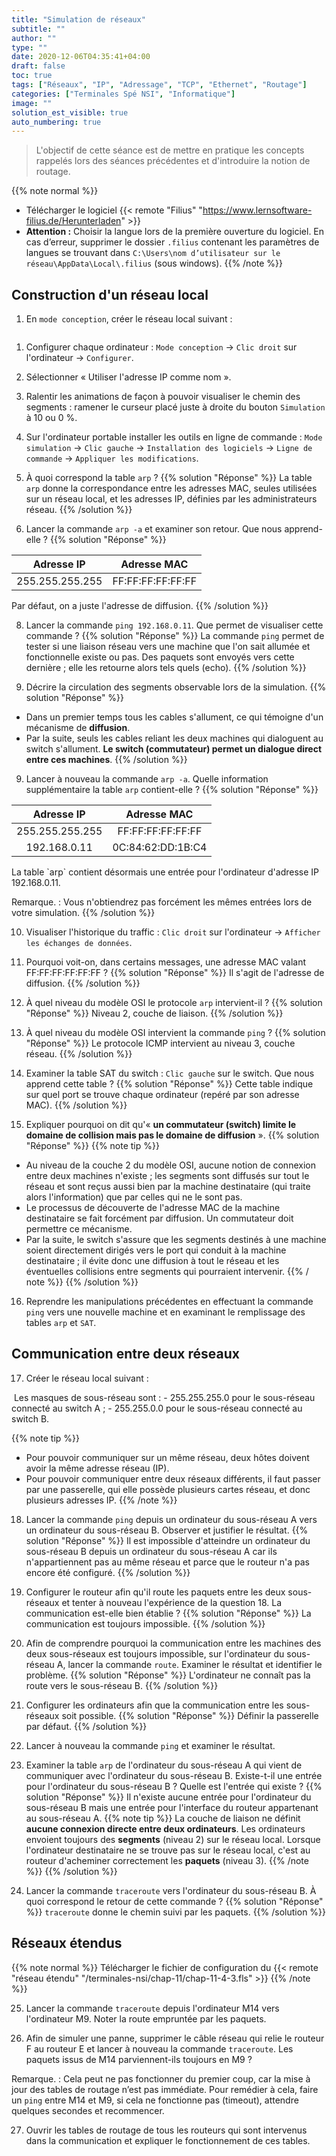 ```yaml
---
title: "Simulation de réseaux"
subtitle: ""
author: ""
type: ""
date: 2020-12-06T04:35:41+04:00
draft: false
toc: true
tags: ["Réseaux", "IP", "Adressage", "TCP", "Ethernet", "Routage"]
categories: ["Terminales Spé NSI", "Informatique"]
image: ""
solution_est_visible: true
auto_numbering: true
---
```


> L'objectif de cette séance est de mettre en pratique les concepts rappelés lors des séances précédentes et d'introduire la notion de routage.

{{% note normal %}}

- Télécharger le logiciel {{< remote "Filius" "https://www.lernsoftware-filius.de/Herunterladen" >}}
- **Attention :** Choisir la langue lors de la première ouverture du logiciel. En cas d’erreur, supprimer le dossier `.filius` contenant les paramètres de langues se trouvant dans `C:\Users\nom d’utilisateur sur le réseau\AppData\Local\.filius` (sous windows).
{{% /note %}}

## Construction d'un réseau local

1. En `mode conception`, créer le réseau local suivant :
<img src="/terminales-nsi/chap-11/chap-11-4-1.png" alt="" width="" />

1. Configurer chaque ordinateur : `Mode conception` $\longrightarrow$ `Clic droit` sur l'ordinateur $\longrightarrow$ `Configurer`.

1. Sélectionner « Utiliser l'adresse IP comme nom ».

1. Ralentir les animations de façon à pouvoir visualiser le chemin des segments : ramener le curseur placé juste à droite du bouton `Simulation` à 10 ou 0&nbsp;%.

1. Sur l'ordinateur portable installer les outils en ligne de commande : `Mode simulation` $\longrightarrow$ `Clic gauche` $\longrightarrow$ `Installation des logiciels` $\longrightarrow$ `Ligne de commande` $\longrightarrow$ `Appliquer les modifications`.

1. À quoi correspond la table `arp` ?
{{% solution "Réponse" %}}
La table `arp` donne la correspondance entre les adresses MAC, seules utilisées sur un réseau local, et les adresses IP, définies par les administrateurs réseau.
{{% /solution %}}

7. Lancer la commande `arp -a` et examiner son retour. Que nous apprend-elle ?
{{% solution "Réponse" %}}

<center>

| Adresse IP | Adresse MAC |
|:----:|:----:|
| 255.255.255.255 | FF:FF:FF:FF:FF:FF |

</center>
Par défaut, on a juste l'adresse de diffusion.
{{% /solution %}}

8. Lancer la commande `ping 192.168.0.11`. Que permet de visualiser cette commande ?
{{% solution "Réponse" %}}
La commande `ping` permet de tester si une liaison réseau vers une machine que l'on sait allumée et fonctionnelle existe ou pas. Des paquets sont envoyés vers cette dernière ; elle les retourne alors tels quels (echo).
{{% /solution %}}

9. Décrire la circulation des segments observable lors de la simulation.
{{% solution "Réponse" %}}

- Dans un premier temps tous les cables s'allument, ce qui témoigne d'un mécanisme de **diffusion**.
- Par la suite, seuls les cables reliant les deux machines qui dialoguent au switch s'allument. **Le switch (commutateur) permet un dialogue direct entre ces machines**.
{{% /solution %}}

9. Lancer à nouveau la commande `arp -a`. Quelle information supplémentaire la table `arp` contient-elle ?
{{% solution "Réponse" %}}

<center>

| Adresse IP | Adresse MAC |
|:----:|:----:|
| 255.255.255.255 | FF:FF:FF:FF:FF:FF |
| 192.168.0.11 | 0C:84:62:DD:1B:C4 |
</center>
La table `arp` contient désormais une entrée pour l'ordinateur d'adresse IP 192.168.0.11.

Remarque.
: Vous n'obtiendrez pas forcément les mêmes entrées lors de votre simulation.
{{% /solution %}}

10. Visualiser l'historique du traffic : `Clic droit` sur l'ordinateur $\longrightarrow$ `Afficher les échanges de données`.

11. Pourquoi voit-on, dans certains messages, une adresse MAC valant FF:FF:FF:FF:FF:FF  ?
{{% solution "Réponse" %}}
Il s'agit de l'adresse de diffusion.
{{% /solution %}}

12. À quel niveau du modèle OSI le protocole `arp` intervient-il ?
{{% solution "Réponse" %}}
Niveau 2, couche de liaison.
{{% /solution %}}

13. À quel niveau du modèle OSI intervient la commande `ping` ?
{{% solution "Réponse" %}}
Le protocole ICMP intervient au niveau 3, couche réseau.
{{% /solution %}}

14. Examiner la table SAT du switch : `Clic gauche` sur le switch.
Que nous apprend cette table ?
{{% solution "Réponse" %}}
Cette table indique sur quel port se trouve chaque ordinateur (repéré par son adresse MAC).
{{% /solution %}}

15. Expliquer pourquoi on dit qu'« **un commutateur (switch) limite le domaine de collision mais pas le domaine de diffusion** ».
{{% solution "Réponse" %}}
{{% note tip %}}

- Au niveau de la couche 2 du modèle OSI, aucune notion de connexion entre deux machines n'existe ; les segments sont diffusés sur tout le réseau et sont reçus aussi bien par la machine destinataire (qui traite alors l'information) que par celles qui ne le sont pas.
- Le processus de découverte de l'adresse MAC de la machine destinataire se fait forcément par diffusion. Un commutateur doit permettre ce mécanisme.
- Par la suite, le switch s'assure que les segments destinés à une machine soient directement dirigés vers le port qui conduit à la machine destinataire ; il évite donc une diffusion à tout le réseau et les éventuelles collisions entre segments qui pourraient intervenir.
{{% / note %}}
{{% /solution %}}

16. Reprendre les manipulations précédentes en effectuant la commande `ping` vers une nouvelle machine et en examinant le remplissage des tables `arp` et `SAT`.

## Communication entre deux réseaux

17. Créer le réseau local suivant :
<img src="/terminales-nsi/chap-11/chap-11-4-2.png" alt="" width="" />
Les masques de sous-réseau sont :
    - 255.255.255.0 pour le sous-réseau connecté au switch A ;
    - 255.255.0.0 pour le sous-réseau connecté au switch B.

{{% note tip %}}

- Pour pouvoir communiquer sur un même réseau, deux hôtes doivent avoir la même adresse réseau (IP).
- Pour pouvoir communiquer entre deux réseaux différents, il faut passer par une passerelle, qui elle possède plusieurs cartes réseau, et donc plusieurs adresses IP.
{{% /note %}}

18. Lancer la commande `ping` depuis un ordinateur du sous-réseau A vers un ordinateur du sous-réseau B. Observer et justifier le résultat.
{{% solution "Réponse" %}}
Il est impossible d'atteindre un ordinateur du sous-réseau B depuis un ordinateur du sous-réseau A car ils n'appartiennent pas au même réseau et parce que le routeur n'a pas encore été configuré.
{{% /solution %}}

19. Configurer le routeur afin qu'il route les paquets entre les deux sous-réseaux et tenter à nouveau l'expérience de la question 18. La communication est-elle bien établie ?
{{% solution "Réponse" %}}
La communication est toujours impossible.
{{% /solution %}}

20. Afin de comprendre pourquoi la communication entre les machines des deux sous-réseaux est toujours impossible, sur l'ordinateur du sous-réseau A, lancer la commande `route`. Examiner le résultat et identifier le problème.
{{% solution "Réponse" %}}
L'ordinateur ne connaît pas la route vers le sous-réseau B.
{{% /solution %}}

21. Configurer les ordinateurs afin que la communication entre les sous-réseaux soit possible.
{{% solution "Réponse" %}}
Définir la passerelle par défaut.
{{% /solution %}}

22. Lancer à nouveau la commande `ping` et examiner le résultat.

23. Examiner la table `arp` de l'ordinateur du sous-réseau A qui vient de communiquer avec l'ordinateur du sous-réseau B. Existe-t-il une entrée pour l'ordinateur du sous-réseau B ? Quelle est l'entrée qui existe ?
{{% solution "Réponse" %}}
Il n'existe aucune entrée pour l'ordinateur du sous-réseau B mais une entrée pour l'interface du routeur appartenant au sous-réseau A.
{{% note tip %}}
La couche de liaison ne définit **aucune connexion directe entre deux ordinateurs**. Les ordinateurs envoient toujours des **segments** (niveau 2) sur le réseau local. Lorsque l'ordinateur destinataire ne se trouve pas sur le réseau local, c'est au routeur d'acheminer correctement les **paquets** (niveau 3).
{{% /note %}}
{{% /solution %}}

24. Lancer la commande `traceroute` vers l'ordinateur du sous-réseau B. À quoi correspond le retour de cette commande ?
{{% solution "Réponse" %}}
`traceroute` donne le chemin suivi par les paquets.
{{% /solution %}}

## Réseaux étendus

{{% note normal %}}
Télécharger le fichier de configuration du {{< remote "réseau étendu" "/terminales-nsi/chap-11/chap-11-4-3.fls" >}}
{{% /note %}}

25. Lancer la commande `traceroute` depuis l'ordinateur M14 vers l'ordinateur M9. Noter la route empruntée par les paquets.

26. Afin de simuler une panne, supprimer le câble réseau qui relie le routeur F au routeur E et lancer à nouveau la commande `traceroute`. Les paquets issus de M14 parviennent-ils toujours en M9 ?

Remarque.
: Cela peut ne pas fonctionner du premier coup, car la mise à jour des tables de routage n’est pas immédiate. Pour remédier à cela, faire un `ping` entre M14 et M9, si cela ne fonctionne pas (timeout), attendre quelques secondes et recommencer.

27. Ouvrir les tables de routage de tous les routeurs qui sont intervenus dans la communication et expliquer le fonctionnement de ces tables.

